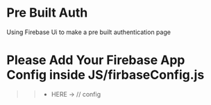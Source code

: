 # Pre Built Auth
 Using Firebase Ui to make a pre built authentication page


# Please Add Your Firebase App Config inside JS/firbaseConfig.js
>> * HERE -> // config 
